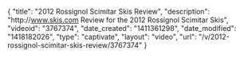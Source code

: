 {
    "title": "2012 Rossignol Scimitar Skis Review",
    "description": "http:\/\/www.skis.com Review for the 2012 Rossignol Scimitar Skis",
    "videoid": "3767374",
    "date_created": "1411361298",
    "date_modified": "1418182026",
    "type": "captivate",
    "layout": "video",
    "url": "\/v\/2012-rossignol-scimitar-skis-review\/3767374"
}